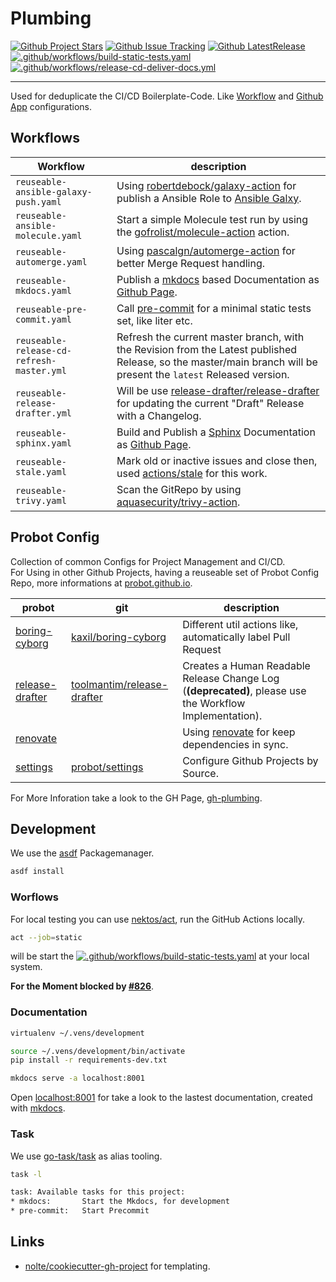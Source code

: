 # Plumbing

[![Github Project Stars](https://img.shields.io/github/stars/nolte/gh-plumbing.svg?label=Stars&style=social)](https://github.com/nolte/gh-plumbing) [![Github Issue Tracking](https://img.shields.io/github/issues-raw/nolte/gh-plumbing.svg)](https://github.com/nolte/gh-plumbing) [![Github LatestRelease](https://img.shields.io/github/release/nolte/gh-plumbing.svg)](https://github.com/nolte/gh-plumbing) [![.github/workflows/build-static-tests.yaml](https://github.com/nolte/gh-plumbing/actions/workflows/build-static-tests.yaml/badge.svg)](https://github.com/nolte/gh-plumbing/actions/workflows/build-static-tests.yaml) [![.github/workflows/release-cd-deliver-docs.yml](https://github.com/nolte/gh-plumbing/actions/workflows/release-cd-deliver-docs.yml/badge.svg)](https://github.com/nolte/gh-plumbing/actions/workflows/release-cd-deliver-docs.yml)

---

<!--intro-start-->
Used for deduplicate the CI/CD Boilerplate-Code. Like [Workflow](https://docs.github.com/en/actions) and [Github App](https://docs.github.com/en/developers/apps/getting-started-with-apps/about-apps) configurations.
<!--intro-end-->

## Workflows

<!--td-workflows-start-->
| Workflow                                      | description                                                                                                                                                      |
|-----------------------------------------------|------------------------------------------------------------------------------------------------------------------------------------------------------------------|
| ```reuseable-ansible-galaxy-push.yaml```      | Using [robertdebock/galaxy-action](https://github.com/robertdebock/galaxy-action) for publish a Ansible Role to [Ansible Galxy](https://galaxy.ansible.com/).    |
| ```reuseable-ansible-molecule.yaml```         | Start a simple Molecule test run by using the [gofrolist/molecule-action](https://github.com/gofrolist/molecule-action) action.                                  |
| ```reuseable-automerge.yaml```                | Using [pascalgn/automerge-action](https://github.com/pascalgn/automerge-action) for better Merge Request handling.                                               |
| ```reuseable-mkdocs.yaml```                   | Publish a [mkdocs](https://www.mkdocs.org/) based Documentation as [Github Page](https://pages.github.com/).                                                     |
| ```reuseable-pre-commit.yaml```               | Call [pre-commit](https://pre-commit.com/) for a minimal static tests set, like liter etc.                                                                       |
| ```reuseable-release-cd-refresh-master.yml``` | Refresh the current master branch, with the Revision from the Latest published Release, so the master/main branch will be present the `latest` Released version. |
| ```reuseable-release-drafter.yml```           | Will be use [release-drafter/release-drafter](https://github.com/release-drafter/release-drafter) for updating the current "Draft" Release with a Changelog.     |
| ```reuseable-sphinx.yaml```                   | Build and Publish a [Sphinx](https://www.sphinx-doc.org/en/master) Documentation as [Github Page](https://pages.github.com/).                                    |
| ```reuseable-stale.yaml```                    | Mark old or inactive issues and close then, used [actions/stale](https://github.com/actions/stale) for this work.                                                |
| ```reuseable-trivy.yaml```                    | Scan the GitRepo by using [aquasecurity/trivy-action](https://github.com/aquasecurity/trivy-action).                                                             |
<!--td-workflows-end-->

## Probot Config

<!--probot-intro-start-->
Collection of common Configs for Project Management and CI/CD.  
For Using in other Github Projects, having a reuseable set of Probot Config Repo, more informations at [probot.github.io](https://probot.github.io/docs/best-practices/#configuration).
<!--probot-intro-end-->

<!--td-probot-apps-start-->
| probot                                                            | git                                                                         | description                                                                                                         |
|-------------------------------------------------------------------|-----------------------------------------------------------------------------|---------------------------------------------------------------------------------------------------------------------|
| [boring-cyborg](https://probot.github.io/apps/boring-cyborg/)     | [kaxil/boring-cyborg](https://github.com/kaxil/boring-cyborg)               | Different util actions like, automatically label Pull Request                                                       |
| [release-drafter](https://probot.github.io/apps/release-drafter/) | [toolmantim/release-drafter](https://github.com/toolmantim/release-drafter) | Creates a Human Readable Release Change Log (**(deprecated)**, please use the Workflow Implementation).             |
| [renovate](https://github.com/apps/renovate)                      |                                                                             | Using [renovate](https://www.whitesourcesoftware.com/free-developer-tools/renovate/) for keep dependencies in sync. |
| [settings](https://probot.github.io/apps/settings/)               | [probot/settings](https://github.com/probot/settings)                       | Configure Github Projects by Source.                                                                                |
<!--td-probot-apps-end-->

For More Inforation take a look to the GH Page, [gh-plumbing](http://nolte.github.io/gh-plumbing).

## Development

<!--development-intro-start-->
We use the [asdf](https://asdf-vm.com/) Packagemanager.

```sh
asdf install
```

### Worflows

For local testing you can use [nektos/act](https://github.com/nektos/act), run the GitHub Actions locally.

```sh
act --job=static
```

will be start the [![.github/workflows/build-static-tests.yaml](https://github.com/nolte/gh-plumbing/actions/workflows/build-static-tests.yaml/badge.svg)](https://github.com/nolte/gh-plumbing/actions/workflows/build-static-tests.yaml) at your local system.

**For the Moment blocked by [#826](https://github.com/nektos/act/issues/826)**.

### Documentation

```sh
virtualenv ~/.vens/development

source ~/.vens/development/bin/activate
pip install -r requirements-dev.txt

mkdocs serve -a localhost:8001
```

Open [localhost:8001](http://localhost:8001/) for take a look to the lastest documentation, created with [mkdocs](https://www.mkdocs.org/).
<!--development-intro-end-->

### Task

We use [go-task/task](https://github.com/go-task/task) as alias tooling.

```sh
task -l  

task: Available tasks for this project:
* mkdocs:       Start the Mkdocs, for development
* pre-commit:   Start Precommit
```

## Links

* [nolte/cookiecutter-gh-project](https://github.com/nolte/cookiecutter-gh-project) for templating.
